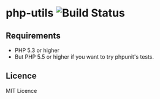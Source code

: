 # php-utils ![Build Status](https://travis-ci.org/ttokutake/php-utils.svg?branch=master)

## Requirements

- PHP 5.3 or higher
- But PHP 5.5 or higher if you want to try phpunit's tests.

## Licence

MIT Licence
